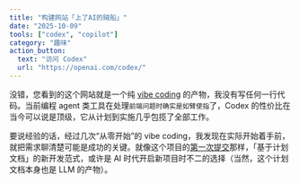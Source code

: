 ```yaml
---
title: "构建网站「上了AI的贼船」"
date: "2025-10-09"
tools: ["codex", "copilot"]
category: "趣味"
action_button:
  text: "访问 Codex"
  url: "https://openai.com/codex/"
---
```


没错，您看到的这个网站就是一个纯 [vibe coding](https://zh.wikipedia.org/zh-cn/Vibe_coding) 的产物，我没有写任何一行代码。当前编程 agent 类工具在处理`前端问题时确实是如臂使指`了，Codex 的性价比在当今可以说是顶级，它从计划到实施几乎包揽了全部工作。

要说经验的话，经过几次“从零开始”的 vibe coding，我发现在实际开始着手前，就把需求聊清楚可能是成功的关键。就像这个项目的[第一次提交](https://github.com/onevcat/ai-ship/commit/2ec4f2f6847b737568c1be82847d769d25357d97)那样，「基于计划文档」的新开发范式，或许是 AI 时代开启新项目时不二的选择（当然，这个计划文档本身也是 LLM 的产物）。